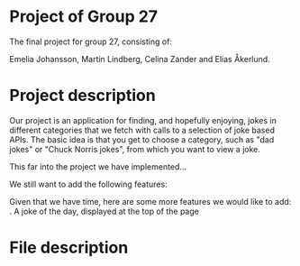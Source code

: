 # Project of Group 27

The final project for group 27, consisting of:

Emelia Johansson, Martin Lindberg, Celina Zander and Elias Åkerlund.


# Project description

Our project is an application for finding, and hopefully enjoying, jokes in different categories that we fetch with calls to a selection of joke based APIs. The basic idea is that you get to choose a category, such as "dad jokes" or "Chuck Norris jokes", from which you want to view a joke. 

This far into the project we have implemented...

We still want to add the following features:

Given that we have time, here are some more features we would like to add:
. A joke of the day, displayed at the top of the page

# File description

